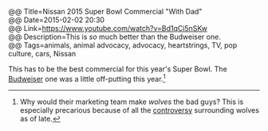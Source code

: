 @@ Title=Nissan 2015 Super Bowl Commercial "With Dad"  
@@ Date=2015-02-02 20:30  
@@ Link=https://www.youtube.com/watch?v=Bd1qCi5nSKw  
@@ Description=This is *so* much better than the Budweiser one.  
@@ Tags=animals, animal advocacy, advocacy, heartstrings, TV, pop culture, cars, Nissan  

This has to be the best commercial for this year's Super Bowl. The [Budweiser][youtube] one was a little off-putting this year.[^y]

[^y]: Why would their marketing team make *wolves* the bad guys? This is especially precarious because of all the [controversy][humanesociety] surrounding wolves as of late.

[humanesociety]: http://www.humanesociety.org/news/press_releases/2015/01/esa-threatened-gray-wolves-012715.html?credit=web_id86111030
[youtube]: https://www.youtube.com/watch?v=xAsjRRMMg_Q